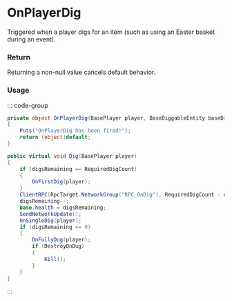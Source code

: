 # OnPlayerDig
<Badge type="info" text="Player"/>[<Badge type="danger" text="Carbon Compatible"/>](https://github.com/CarbonCommunity/Carbon)[<Badge type="warning" text="Oxide Compatible"/>](https://github.com/OxideMod/Oxide.Rust)
Triggered when a player digs for an item (such as using an Easter basket during an event).

### Return
Returning a non-null value cancels default behavior.

### Usage
::: code-group
```csharp [Example]
private object OnPlayerDig(BasePlayer player, BaseDiggableEntity baseDiggableEntity)
{
	Puts("OnPlayerDig has been fired!");
	return (object)default;
}
```
```csharp [Source — Assembly-CSharp @ BaseDiggableEntity]
public virtual void Dig(BasePlayer player)
{
	if (digsRemaining == RequiredDigCount)
	{
		OnFirstDig(player);
	}
	ClientRPC(RpcTarget.NetworkGroup("RPC_OnDig"), RequiredDigCount - digsRemaining, RequiredDigCount);
	digsRemaining--;
	base.health = digsRemaining;
	SendNetworkUpdate();
	OnSingleDig(player);
	if (digsRemaining <= 0)
	{
		OnFullyDug(player);
		if (DestroyOnDug)
		{
			Kill();
		}
	}
}

```
:::
